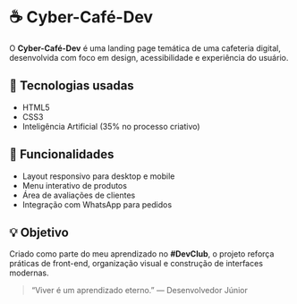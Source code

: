 # ☕ Cyber-Café-Dev

O **Cyber-Café-Dev** é uma landing page temática de uma cafeteria digital, desenvolvida com foco em design, acessibilidade e experiência do usuário.

## 🚀 Tecnologias usadas
- HTML5
- CSS3
- Inteligência Artificial (35% no processo criativo)

## 📱 Funcionalidades
- Layout responsivo para desktop e mobile
- Menu interativo de produtos
- Área de avaliações de clientes
- Integração com WhatsApp para pedidos

## 💡 Objetivo
Criado como parte do meu aprendizado no **#DevClub**, o projeto reforça práticas de front-end, organização visual e construção de interfaces modernas.

> “Viver é um aprendizado eterno.” — Desenvolvedor Júnior
